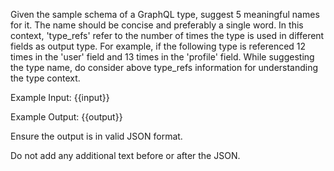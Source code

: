 Given the sample schema of a GraphQL type, suggest 5 meaningful names for it.
The name should be concise and preferably a single word.
In this context, 'type_refs' refer to the number of times the type is used in different fields as output type. For example, if the following type is referenced 12 times in the 'user' field and 13 times in the 'profile' field.
While suggesting the type name, do consider above type_refs information for understanding the type context.

Example Input:
{{input}}

Example Output:
{{output}}

Ensure the output is in valid JSON format.

Do not add any additional text before or after the JSON.
